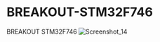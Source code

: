 # BREAKOUT-STM32F746
BREAKOUT STM32F746
![Screenshot_14](https://user-images.githubusercontent.com/31142397/202317782-e5cec11b-8a18-461c-8029-d6872cad5ce3.jpg)

